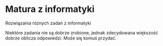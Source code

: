 # Matura z informatyki
Rozwiązania różnych zadań z informatyki 

Niektóre zadania nie są dobrze zrobione, jednak zdecydowana większość dobrze oblicza odpowiedzi. Może się komuś przydać.
